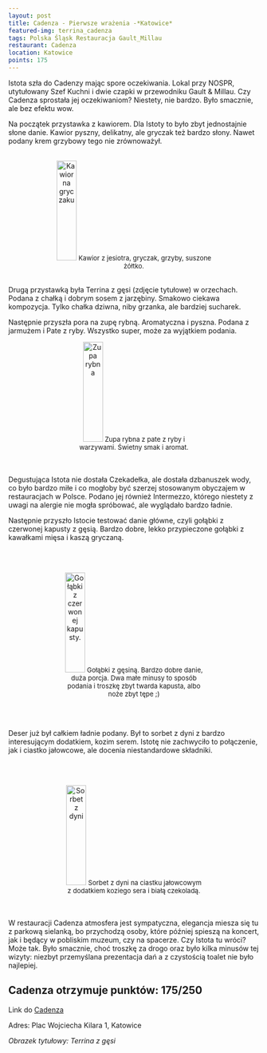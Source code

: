 ```yaml
---
layout: post
title: Cadenza - Pierwsze wrażenia -*Katowice*
featured-img: terrina_cadenza
tags: Polska Śląsk Restauracja Gault_Millau
restaurant: Cadenza
location: Katowice
points: 175
---
```

Istota szła do Cadenzy mając spore oczekiwania. Lokal przy NOSPR,
utytułowany Szef Kuchni i dwie czapki w przewodniku Gault & Millau. Czy Cadenza sprostała jej oczekiwaniom?
 Niestety, nie bardzo. Było smacznie, ale bez efektu wow.

Na początek przystawka z kawiorem. Dla Istoty to było zbyt jednostajnie słone danie.
 Kawior pyszny, delikatny, ale gryczak też bardzo słony. Nawet podany krem grzybowy tego nie zrównoważył.
<br />&ensp;&ensp;&ensp;
<center><div style="width:65%">
  <img src="{{site.img_url}}/img/assets/img/posts/kawior_cadenza.jpg" alt="Kawior na gryczaku" height="200px" width="40px" />
  <font size="2">
      Kawior z jesiotra, gryczak, grzyby, suszone żółtko.
  </font>
</div></center>
<br />

Drugą przystawką była Terrina z gęsi (zdjęcie tytułowe) w orzechach.
 Podana z chałką i dobrym sosem z jarzębiny. Smakowo ciekawa kompozycja.
  Tylko chałka dziwna, niby grzanka, ale bardziej sucharek.

Następnie przyszła pora na zupę rybną. Aromatyczna i pyszna. Podana z jarmużem i Pate z ryby.
 Wszystko super, może za wyjątkiem podania.

<center><div style="width:55%">
  <img src="{{site.img_url}}/img/assets/img/posts/rybna_cadenza.jpg" alt="Zupa rybna" height="200px" width="40px" />

  <font size="2">
Zupa rybna z pate z ryby i warzywami. Świetny smak i aromat.
  </font>
</div></center>
<br />&ensp;&ensp;&ensp;

Degustująca Istota nie dostała Czekadełka, ale dostała dzbanuszek wody,
 co było bardzo miłe i co mogłoby być szerzej stosowanym obyczajem w restauracjach w Polsce.
  Podano jej również Intermezzo, którego niestety z uwagi na alergie nie mogła spróbować, ale wyglądało bardzo ładnie.

Następnie przyszło Istocie testować danie główne, czyli gołąbki z czerwonej kapusty z gęsią. Bardzo dobre,
lekko przypieczone gołąbki z kawałkami mięsa i kaszą gryczaną.

<br />&ensp;&ensp;&ensp;
<center><div style="width:55%">
  <img src="{{site.img_url}}/img/assets/img/posts/galabki_cadenza.jpg" alt="Gołąbki z czerwonej kapusty." height="200px" width="40px" />

  <font size="2">
  Gołąbki z gęsiną. Bardzo dobre danie, duża porcja. Dwa małe minusy to sposób podania i troszkę zbyt twarda kapusta, albo noże zbyt tępe ;)
  </font>
</div></center>

<br />&ensp;&ensp;&ensp;

Deser już był całkiem ładnie podany. Był to sorbet z dyni z bardzo interesującym dodatkiem, kozim serem.
Istotę nie zachwyciło to połączenie, jak i ciastko jałowcowe, ale docenia niestandardowe składniki.

<br />&ensp;&ensp;&ensp;

<center><div style="width:55%">
  <img src="{{site.img_url}}/img/assets/img/posts/sorbet_cadenza.jpg" alt="Sorbet z dyni" height="200px" width="40px" />

  <font size="2">
   Sorbet z dyni na ciastku jałowcowym z dodatkiem koziego sera i białą czekoladą.
  </font>
</div></center>
<br />&ensp;&ensp;&ensp;

W restauracji Cadenza atmosfera jest sympatyczna, elegancja miesza się tu z parkową sielanką,
bo przychodzą osoby, które później spieszą na koncert, jak i będący w pobliskim muzeum, czy na spacerze.
Czy Istota tu wróci? Może tak. Było smacznie, choć troszkę za drogo oraz było kilka minusów tej wizyty:
 niezbyt przemyślana prezentacja dań a z czystością toalet nie było najlepiej.

## Cadenza otrzymuje punktów: **175/250**
Link do [Cadenza]

Adres: Plac Wojciecha Kilara 1, Katowice

_Obrazek tytułowy: Terrina z gęsi_

[Cadenza]:http://cadenza.pl
